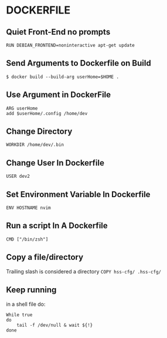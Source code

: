 # DOCKERFILE

## Quiet Front-End no prompts
`RUN DEBIAN_FRONTEND=noninteractive apt-get update`

## Send Arguments to Dockerfile on Build
`$ docker build --build-arg userHome=$HOME .`

## Use Argument in DockerFile
```
ARG userHome
add $userHome/.config /home/dev
```

## Change Directory
`WORKDIR /home/dev/.bin`

## Change User In Dockerfile
`USER dev2`

## Set Environment Variable In Dockerfile
`ENV HOSTNAME nvim`

## Run a script In A Dockerfile
`CMD ["/bin/zsh"]`

## Copy a file/directory
Trailing slash is considered a directory
`COPY hss-cfg/ .hss-cfg/`

## Keep running
in a shell file do:
```
While true
do
    tail -f /dev/null & wait ${!}
done
```
